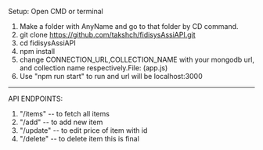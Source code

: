 Setup:
Open CMD or terminal
1. Make a folder with AnyName and go to that folder by CD command.
2. git clone https://github.com/takshch/fidisysAssiAPI.git
3. cd fidisysAssiAPI
4. npm install
5. change CONNECTION_URL,COLLECTION_NAME with your mongodb url, and collection name respectively.File: (app.js)
6. Use "npm run start" to run and url will be localhost:3000
-------------------------------------------------------------------------
API ENDPOINTS:

1. "/items" -- to fetch all items
2. "/add" -- to add new item
3. "/update" -- to edit price of item with id
4. "/delete" -- to delete item
this is final
